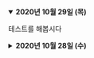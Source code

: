<details open>
    <summary><b>2020년 10월 29일 (목)</b></summary>
        <p>테스트를 해봅시다</p>
</details>
<details>
    <summary><b>2020년 10월 28일 (수)</b></summary>
        <ol>
            <li>테스트</li>
            <li>테스트</li>
            <li>테스트</li>
        </ol>
</details>
